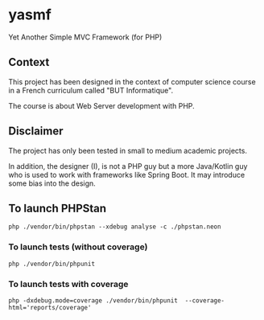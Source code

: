 # yasmf
Yet Another Simple MVC Framework (for PHP)


## Context

This project has been designed in the context of computer science course in a French curriculum called "BUT Informatique".

The course is about Web Server development with PHP. 

## Disclaimer

The project has only been tested in small to medium academic projects.  

In addition, the designer (I), is not a PHP guy but a more Java/Kotlin guy who is used to work with frameworks like Spring Boot. It may introduce some bias into the design.

## To launch PHPStan

`php ./vendor/bin/phpstan --xdebug analyse -c ./phpstan.neon`

### To launch tests (without coverage)

`php ./vendor/bin/phpunit`

### To launch tests with coverage

`php -dxdebug.mode=coverage ./vendor/bin/phpunit  --coverage-html='reports/coverage'`